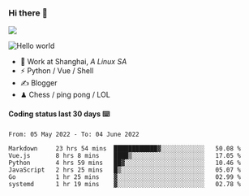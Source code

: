 ### Hi there 👋
![](https://komarev.com/ghpvc/?username=Xuhandsome)


<img src="https://github-readme-stats.vercel.app/api?username=XuHandsome&show_icons=true&theme=merko" alt="Hello world">

<br/>

- 🍻  Work at Shanghai, _A Linux SA_
- ⚡  Python / Vue / Shell
- ✍️  Blogger
- ♟  Chess / ping pong / LOL

#### Coding status last 30 days ⌨️

<!--START_SECTION:waka-->

```text
From: 05 May 2022 - To: 04 June 2022

Markdown     23 hrs 54 mins  ████████████▓░░░░░░░░░░░░   50.08 %
Vue.js       8 hrs 8 mins    ████▒░░░░░░░░░░░░░░░░░░░░   17.05 %
Python       4 hrs 59 mins   ██▓░░░░░░░░░░░░░░░░░░░░░░   10.46 %
JavaScript   2 hrs 25 mins   █▒░░░░░░░░░░░░░░░░░░░░░░░   05.07 %
Go           1 hr 25 mins    ▓░░░░░░░░░░░░░░░░░░░░░░░░   02.99 %
systemd      1 hr 19 mins    ▓░░░░░░░░░░░░░░░░░░░░░░░░   02.78 %
```

<!--END_SECTION:waka-->
